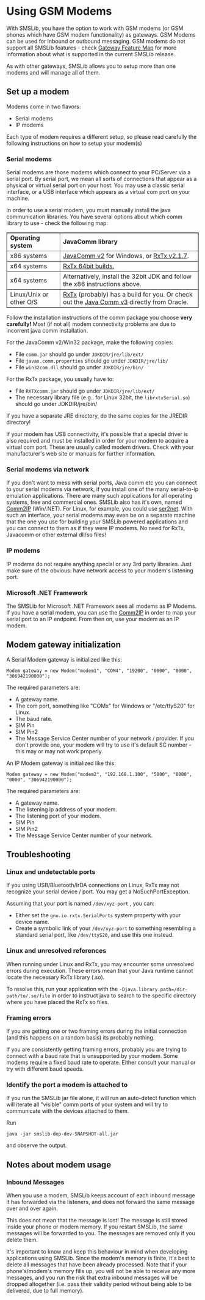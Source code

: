 # Using GSM Modems

With SMSLib, you have the option to work with GSM modems (or GSM phones which have GSM modem functionality) as gateways. GSM Modems can be used for inbound or outbound messaging. GSM modems do not support all SMSLib features - check [Gateway Feature Map](https://github.com/smslib/smslib/wiki/GatewayFeatureMap) for more information about what is supported in the current SMSLib release.

As with other gateways, SMSLib allows you to setup more than one modems and will manage all of them.

## Set up a modem

Modems come in two flavors:

* Serial modems
* IP modems

Each type of modem requires a different setup, so please read carefully the following instructions on how to setup your modem(s)

### Serial modems

Serial modems are those modems which connect to your PC/Server via a serial port. By serial port, we mean all sorts of connections that appear as a physical or virtual serial port on your host. You may use a classic serial interface, or a USB interface which appears as a virtual com port on your machine.

In order to use a serial modem, you must manually install the java communication libraries. You have several options about which comm library to use - check the following map:

<table border="1">
<tr><td><b>Operating system</b></td><td><b>JavaComm library</b></td></tr>
<tr><td>x86 systems</td><td><a href="http://smslib.org/download/">JavaComm v2</a> for Windows, or <a href="http://rxtx.qbang.org/pub/rxtx/rxtx-2.1-7-bins-r2.zip">RxTx v2.1.7</a>.</td></tr>
<tr><td>x64 systems</td><td><a href="http://mfizz.com/oss/rxtx-for-java">RxTx 64bit builds.</a></td></tr>
<tr><td>x64 systems</td><td>Alternatively, install the 32bit JDK and follow the x86 instructions above.</td></tr>
<tr><td>Linux/Unix or other O/S</td><td><a href="http://rxtx.qbang.org/">RxTx</a> (probably) has a build for you. Or check out the <a href="http://www.oracle.com/technetwork/java/index-jsp-141752.html">Java Comm v3</a> directly from Oracle.</td></tr>
</table>

Follow the installation instructions of the comm package you choose **very carefully!** Most (if not all) modem connectivity problems are due to incorrent java comm installation.

For the JavaComm v2/Win32 package, make the following copies:

* File `comm.jar` should go under `JDKDIR/jre/lib/ext/`
* File `javax.comm.properties` should go under `JDKDIR/jre/lib/`
* File `win32com.dll` should go under `JDKDIR/jre/bin/`

For the RxTx package, you usually have to:

* File `RXTXcomm.jar` should go under `JDKDIR/jre/lib/ext/`
* The necessary library file (e.g.. for Linux 32bit, the `librxtxSerial.so`) should go under JDKDIR/jre/bin/

If you have a separate JRE directory, do the same copies for the JREDIR directory!

If your modem has USB connectivity, it's possible that a special driver is also required and must be installed in order for your modem to acquire a virtual com port. These are usually called modem drivers. Check with your manufacturer's web site or manuals for further information.

### Serial modems via network

If you don't want to mess with serial ports, Java comm etc you can connect to your serial modems via network, if you install one of the many serial-to-ip emulation applications. There are many such applications for all operating systems, free and commercial ones. SMSLib also has it's own, named [Comm2IP](https://github.com/smslib/comm2ip) (Win/.NET). For Linux, for example, you could use [ser2net](http://sourceforge.net/projects/ser2net/). With such an interface, your serial modems may even be on a separate machine that the one you use for building your SMSLib powered applications and you can connect to them as if they were IP modems. No need for RxTx, Javacomm or other external dll/so files!

### IP modems

IP modems do not require anything special or any 3rd party libraries. Just make sure of the obvious: have network access to your modem's listening port.

### Microsoft .NET Framework

The SMSLib for Microsoft .NET Framework sees all modems as IP Modems. If you have a serial modem, you can use the [Comm2IP](https://github.com/smslib/comm2ip) in order to map your serial port to an IP endpoint. From then on, use your modem as an IP modem.

## Modem gateway initialization

A Serial Modem gateway is initialized like this:

```
Modem gateway = new Modem("modem1", "COM4", "19200", "0000", "0000", "306942190000");
```

The required parameters are:

* A gateway name.
* The com port, something like "COMx" for Windows or "/etc/ttyS20" for Linux.
* The baud rate.
* SIM Pin
* SIM Pin2
* The Message Service Center number of your network / provider. If you don't provide one, your modem will try to use it's default SC number - this may or may not work properly.

An IP Modem gateway is initialized like this:

```
Modem gateway = new Modem("modem2", "192.168.1.100", "5000", "0000", "0000", "306942190000");
```

The required parameters are:

* A gateway name.
* The listening ip address of your modem.
* The listening port of your modem.
* SIM Pin
* SIM Pin2
* The Message Service Center number of your network.

## Troubleshooting

### Linux and undetectable ports

If you using USB/Bluetooth/IrDA connections on Linux, RxTx may not recognize your serial device / port. You may get a NoSuchPortException.

Assuming that your port is named `/dev/xyz-port` , you can:

* Either set the `gnu.io.rxtx.SerialPorts` system property with your device name.
* Create a symbolic link of your `/dev/xyz-port` to something resembling a standard serial port, like `/dev/ttyS20`, and use this one instead.

### Linux and unresolved references

When running under Linux and RxTx, you may encounter some unresolved errors during execution. These errors mean that your Java runtime cannot locate the necessary RxTx library (.so).

To resolve this, run your application with the `-Djava.library.path=/dir-path/to/.so/file` in order to instruct java to search to the specific directory where you have placed the RxTx so files.

### Framing errors

If you are getting one or two framing errors during the initial connection (and this happens on a random basis) its probably nothing.

If you are consistently getting framing errors, probably you are trying to connect with a baud rate that is unsupported by your modem. Some modems require a fixed baud rate to operate. Either consult your manual or try with different baud speeds.

### Identify the port a modem is attached to

If you run the SMSLib jar file alone, it will run an auto-detect function which will iterate all "visible" comm ports of your system and will try to communicate with the devices attached to them.

Run

```
java -jar smslib-dep-dev-SNAPSHOT-all.jar
```

and observe the output.

## Notes about modem usage

### Inbound Messages

When you use a modem, SMSLib keeps account of each inbound message it has forwarded via the listeners, and does not forward the same message over and over again.

This does not mean that the message is lost! The message is still stored inside your phone or modem memory. If you restart SMSLib, the same messages will be forwarded to you. The messages are removed only if you delete them.

It's important to know and keep this behaviour in mind when developing applications using SMSLib. Since the modem's memory is finite, it's best to delete all messages that have been already processed. Note that if your phone's/modem's memory fills up, you will not be able to receive any more messages, and you run the risk that extra inbound messages will be dropped altogether (i.e. pass their validity period without being able to be delivered, due to full memory).

